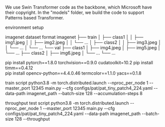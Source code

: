 We use Swin Transformer code as the backbone,  which Microsoft have their copyright.  In the "models" folder, we build the code to support Patterns based Transformer.


environment setup

imagenet dataset format
imagenet
  ├── train
  │   ├── class1
  │   │   ├── img1.jpeg
  │   │   ├── img2.jpeg
  │   │   └── ...
  │   ├── class2
  │   │   ├── img3.jpeg
  │   │   └── ...
  │   └── ...
  └── val
      ├── class1
      │   ├── img4.jpeg
      │   ├── img5.jpeg
      │   └── ...
      ├── class2
      │   ├── img6.jpeg
      │   └── ...
      └── ...


pip install pytorch==1.8.0 torchvision==0.9.0 cudatoolkit=10.2
pip install timm==0.4.12    
pip install opencv-python==4.4.0.46 termcolor==1.1.0 yacs==0.1.8  

train script 
python3.8 -m torch.distributed.launch --nproc_per_node 1 --master_port 12345  main.py --cfg configs/pat/pat_tiny_patch4_224.yaml --data-path imagenet_path --batch-size 128 --accumulation-steps 8

throughput test script
python3.8 -m torch.distributed.launch --nproc_per_node 1 --master_port 12345  main.py --cfg configs/pat/pat_tiny_patch4_224.yaml --data-path imagenet_path --batch-size 128 --throughput

